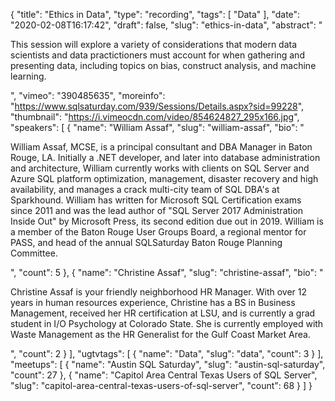 {
  "title": "Ethics in Data",
  "type": "recording",
  "tags": [
    "Data"
  ],
  "date": "2020-02-08T16:17:42",
  "draft": false,
  "slug": "ethics-in-data",
  "abstract": "<p>This session will explore a variety of considerations that modern data scientists and data practictioners must account for when gathering and presenting data, including topics on bias, construct analysis, and machine learning.</p>",
  "vimeo": "390485635",
  "moreinfo": "https://www.sqlsaturday.com/939/Sessions/Details.aspx?sid=99228",
  "thumbnail": "https://i.vimeocdn.com/video/854624827_295x166.jpg",
  "speakers": [
    {
      "name": "William Assaf",
      "slug": "william-assaf",
      "bio": "<p>William Assaf, MCSE, is a principal consultant and DBA Manager in Baton Rouge, LA. Initially a .NET developer, and later into database administration and architecture, William currently works with clients on SQL Server and Azure SQL platform optimization, management, disaster recovery and high availability, and manages a crack multi-city team of SQL DBA's at Sparkhound. William has written for Microsoft SQL Certification exams since 2011 and was the lead author of \"SQL Server 2017 Administration Inside Out\" by Microsoft Press, its second edition due out in 2019. William is a member of the Baton Rouge User Groups Board, a regional mentor for PASS, and head of the annual SQLSaturday Baton Rouge Planning Committee.</p>",
      "count": 5
    },
    {
      "name": "Christine Assaf",
      "slug": "christine-assaf",
      "bio": "<p>Christine Assaf is your friendly neighborhood HR Manager. With over 12 years in human resources experience, Christine has a BS in Business Management, received her HR certification at LSU, and is currently a grad student in I/O Psychology at Colorado State. She is currently employed with Waste Management as the HR Generalist for the Gulf Coast Market Area.</p>",
      "count": 2
    }
  ],
  "ugtvtags": [
    {
      "name": "Data",
      "slug": "data",
      "count": 3
    }
  ],
  "meetups": [
    {
      "name": "Austin SQL Saturday",
      "slug": "austin-sql-saturday",
      "count": 27
    },
    {
      "name": "Capitol Area Central Texas Users of SQL Server",
      "slug": "capitol-area-central-texas-users-of-sql-server",
      "count": 68
    }
  ]
}
